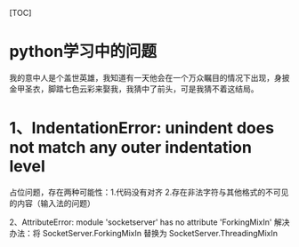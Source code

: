 [TOC]
# python学习中的问题

我的意中人是个盖世英雄，我知道有一天他会在一个万众瞩目的情况下出现，身披金甲圣衣，脚踏七色云彩来娶我，我猜中了前头，可是我猜不着这结局。

# 1、IndentationError: unindent does not match any outer indentation level
占位问题，存在两种可能性：1.代码没有对齐 2.存在非法字符与其他格式的不可见的内容（输入法的问题）

2、AttributeError: module 'socketserver' has no attribute 'ForkingMixIn'
解决办法：将
SocketServer.ForkingMixIn 替换为 SocketServer.ThreadingMixIn














